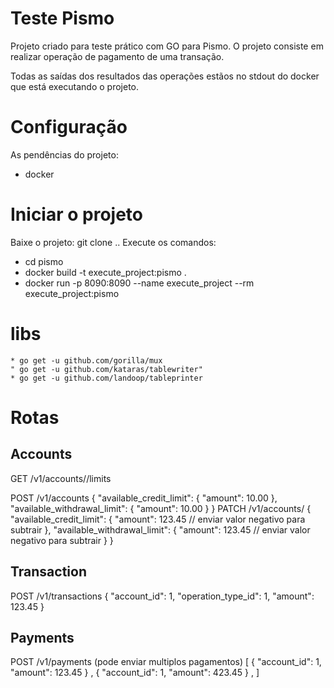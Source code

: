 # Teste Pismo

Projeto criado para teste prático com GO para Pismo.
O projeto consiste em realizar operação de pagamento de uma transação.

Todas as saídas dos resultados das operações estãos no stdout do docker que está executando o projeto.

# Configuração

As pendências do projeto:
* docker

# Iniciar o projeto

Baixe o projeto: git clone ..
Execute os comandos:
* cd pismo
* docker build -t execute_project:pismo . 
* docker run -p 8090:8090 --name execute_project --rm execute_project:pismo

# libs
    * go get -u github.com/gorilla/mux
    " go get -u github.com/kataras/tablewriter"
    * go get -u github.com/landoop/tableprinter

# Rotas

## Accounts
GET /v1/accounts/<id>/limits

POST /v1/accounts
    {
        "available_credit_limit": {
            "amount": 10.00
        },
        "available_withdrawal_limit": {
            "amount": 10.00
        }
    }
PATCH /v1/accounts/<id>
    {
        "available_credit_limit": {
            "amount": 123.45 // enviar valor negativo para subtrair
        },
        "available_withdrawal_limit": {
            "amount": 123.45 // enviar valor negativo para subtrair
        }
    }

## Transaction

POST /v1/transactions
    {
        "account_id": 1,
        "operation_type_id": 1,
        "amount": 123.45
    }

## Payments

POST /v1/payments (pode enviar multiplos pagamentos)
    [
        {
            "account_id": 1,
            "amount": 123.45
        } ,
        {
            "account_id": 1,
            "amount": 423.45
        } ,
    ]

